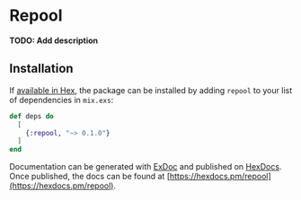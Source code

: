 # Repool

**TODO: Add description**

## Installation

If [available in Hex](https://hex.pm/docs/publish), the package can be installed
by adding `repool` to your list of dependencies in `mix.exs`:

```elixir
def deps do
  [
    {:repool, "~> 0.1.0"}
  ]
end
```

Documentation can be generated with [ExDoc](https://github.com/elixir-lang/ex_doc)
and published on [HexDocs](https://hexdocs.pm). Once published, the docs can
be found at [https://hexdocs.pm/repool](https://hexdocs.pm/repool).


